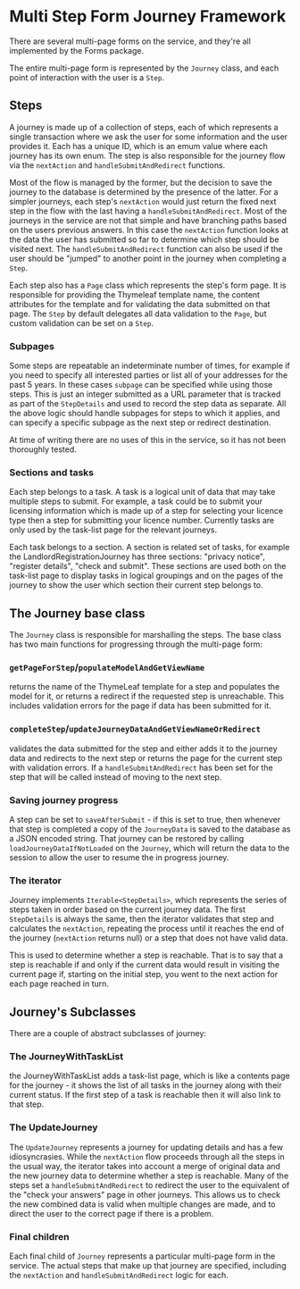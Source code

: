 # Multi Step Form Journey Framework

There are several multi-page forms on the service, and they're all implemented by the Forms package.

The entire multi-page form is represented by the `Journey` class, and each point of interaction with the user is a 
`Step`.

## Steps
A journey is made up of a collection of steps, each of which represents a single transaction where we ask the user for
some information and the user provides it. Each has a unique ID, which is an emum value where each journey has its own 
enum. The step is also responsible for the journey flow via the `nextAction` and `handleSubmitAndRedirect` functions. 

Most of the flow is managed by the former, but the decision to save the journey to the database is determined by the 
presence of the latter. For a simpler journeys, each step's `nextAction` would just return the fixed next step in the 
flow with the last having a `handleSubmitAndRedirect`. 
Most of the journeys in the service are not that simple and have branching paths based on the users previous answers. 
In this case the `nextAction` function looks at the data the user has submitted so far to determine which step should be
visited next. 
The `handleSubmitAndRedirect` function can also be used if the user should be "jumped" to another point in the journey
when completing a `Step`.

Each step also has a `Page` class which represents the step's form page. It is responsible for providing the Thymeleaf 
template name, the content attributes for the template and for validating the data submitted on that page. 
The `Step` by default delegates all data validation to the `Page`, but custom validation can be set on a `Step`.

### Subpages
Some steps are repeatable an indeterminate number of times, for example if you need to specify all interested parties
or list all of your addresses for the past 5 years. In these cases `subpage` can be specified while using those steps.
This is just an integer submitted as a URL parameter that is tracked as part of the `StepDetails` and used to record the
step data as separate. All the above logic should handle subpages for steps to which it applies, and can specify a 
specific subpage as the next step or redirect destination.

At time of writing there are no uses of this in the service, so it has not been thoroughly tested.

### Sections and tasks
Each step belongs to a task. A task is a logical unit of data that may take multiple steps to submit. For example, a
task could be to submit your licensing information which is made up of a step for selecting your licence type then a
step for submitting your licence number. Currently tasks are only used by the task-list page for the relevant journeys.

Each task belongs to a section. A section is related set of tasks, for example the LandlordRegistrationJourney has three
sections: "privacy notice", "register details", "check and submit". These sections are used both on the task-list page
to display tasks in logical groupings and on the pages of the journey to show the user which section their current step
belongs to.

## The Journey base class
The `Journey` class is responsible for marshalling the steps. The base class has two main functions for progressing 
through the multi-page form:

### `getPageForStep`/`populateModelAndGetViewName`
returns the name of the ThymeLeaf template for a step and populates the model for it, or returns a 
redirect if the requested step is unreachable. This includes validation errors for the page if data has been submitted
for it.

### `completeStep`/`updateJourneyDataAndGetViewNameOrRedirect`
validates the data submitted for the step and either adds it to the journey data and redirects to the next step or
returns the page for the current step with validation errors. If a `handleSubmitAndRedirect` has been set for the step
that will be called instead of moving to the next step.

### Saving journey progress
A step can be set to `saveAfterSubmit` - if this is set to true, then whenever that step is completed a copy of the 
`JourneyData` is saved to the database as a JSON encoded string. 
That journey can be restored by calling `loadJourneyDataIfNotLoaded` on the `Journey`, which will return the data to the
session to allow the user to resume the in progress journey.

### The iterator
Journey implements `Iterable<StepDetails>`, which represents the series of steps taken in order based on the current
journey data. The first `StepDetails` is always the same, then the iterator validates that step and calculates the 
`nextAction`, repeating the process until it reaches the end of the journey (`nextAction` returns null) or a step that 
does not have valid data. 

This is used to determine whether a step is reachable. That is to say that a step is reachable if and only if the 
current data would result in visiting the current page if, starting on the initial step, you went to the next action for
each page reached in turn.

## Journey's Subclasses
There are a couple of abstract subclasses of journey:
### The JourneyWithTaskList
the JourneyWithTaskList adds a task-list page, which is like
a contents page for the journey - it shows the list of all tasks in the journey along with their current status. If the
first step of a task is reachable then it will also link to that step.

### The UpdateJourney
The `UpdateJourney` represents a journey for updating details and has a few idiosyncrasies. While the `nextAction` flow
proceeds through all the steps in the usual way, the iterator takes into account a merge of original data and the
new journey data to determine whether a step is reachable. Many of the steps set a `handleSubmitAndRedirect` to redirect
the user to the equivalent of the "check your answers" page in other journeys. This allows us to check the new combined 
data is valid when multiple changes are made, and to direct the user to the correct page if there is a problem. 

### Final children
Each final child of `Journey` represents a particular multi-page form in the service. The actual steps that make up that
journey are specified, including the `nextAction` and `handleSubmitAndRedirect` logic for each. 
